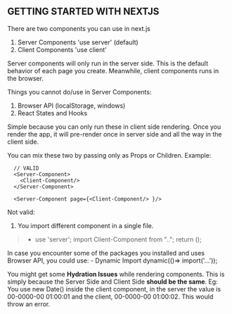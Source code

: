 ## GETTING STARTED WITH NEXTJS

There are two components you can use in next.js

1. Server Components 'use server' (default)
2. Client Components 'use client'

Server components will only run in the server side. This is the default behavior of each page you create.
Meanwhile, client components runs in the browser.

Things you cannot do/use in Server Components:
  1. Browser API (localStorage, windows)
  2. React States and Hooks

Simple because you can only run these in client side rendering.
Once you render the app, it will pre-render once in server side and all the way in the client side.

You can mix these two by passing only as Props or Children.
Example:

>     
      // VALID
      <Server-Component>
        <Client-Component/>
      </Server-Component>

      <Server-Component page={<Client-Component/> }/>

Not valid:
  1. You import different component in a single file.
> 	- use 'server';
	  import Client-Component from "..";
	  return (<Client-Component/>);

In case you encounter some of the packages you installed and uses Browser API, you could use:
	- Dynamic Import 
	dynamic(()=> import('...'));

You might get some **Hydration Issues** while rendering components. This is simply because the Server Side and Client Side
**should be the same**. Eg: You use new Date() inside the client component, in the server the value is 00-0000-00 01:00:01 and the client, 00-0000-00 01:00:02. This would throw an error.
